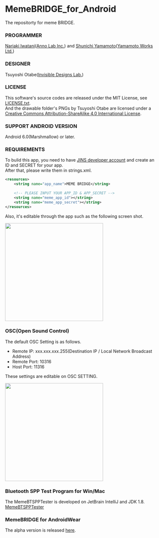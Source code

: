 # MemeBRIDGE_for_Android
The repositorty for meme BRIDGE.

### PROGRAMMER
[Nariaki Iwatani](https://github.com/nariakiiwatani)([Anno Lab Inc.](http://annolab.com/annoentrance/)) and [Shunichi Yamamoto](https://github.com/tkrworks)([Yamamoto Works Ltd.](http://atelier.tkrworks.net))

### DESIGNER
Tsuyoshi Otabe([Invisible Designs Lab.](http://invisi.jp))

### LICENSE
This software's source codes are released under the MIT License, see [LICENSE.txt](https://github.com/jins-meme/MemeBRIDGE_for_Android/blob/master/LICENSE.txt).  
And the drawable folder's PNGs by Tsuyoshi Otabe are licensed under a [Creative Commons Attribution-ShareAlike 4.0 International License](https://creativecommons.org/licenses/by-sa/4.0/).

### SUPPORT ANDROID VERSION
Android 6.0(Marshmallow) or later.

### REQUIREMENTS
To bulid this app, you need to have [JINS developer account](https://developers.jins.com/en/) and create an ID and SECRET for your app.  
After that, please write them in strings.xml.
```xml:strings.xml
<resources>
    <string name="app_name">MEME BRIDGE</string>
  
    <!-- PLEASE INPUT YOUR APP_ID & APP_SECRET -->
    <string name="meme_app_id"></string>
    <string name="meme_app_secret"></string>
</resources>
```

Also, it's editable through the app such as the following screen shot.

<image src="https://github.com/jins-meme/JinsMemeBRIDGE-Android/blob/image/basic_setting.png" width="320px">

### OSC(Open Sound Control)
The default OSC Setting is as follows.
* Remote IP: xxx.xxx.xxx.255(Destination IP / Local Network Broadcast Address)
* Remote Port: 10316
* Host Port: 11316

These settings are editable on OSC SETTING.

<image src="https://github.com/jins-meme/JinsMemeBRIDGE-Android/blob/image/osc_setting.png" width="320px">

### Bluetooth SPP Test Program for Win/Mac
The MemeBTSPPTester is developed on JetBrain IntelliJ and JDK 1.8.  
[MemeBTSPPTester](https://github.com/tkrworks/MemeBTSPPTester)

### MemeBRIDGE for AndroidWear
The alpha version is released [here](https://github.com/tkrworks/MemeBRIDGE_for_AndroidWear).
